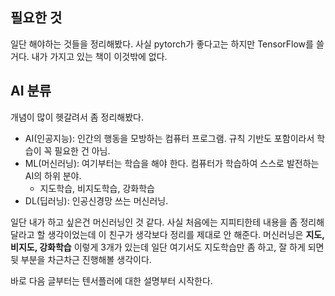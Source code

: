## 필요한 것

일단 해야하는 것들을 정리해봤다. 사실 pytorch가 좋다고는 하지만 TensorFlow를 쓸 거다. 내가 가지고 있는 책이 이것밖에 없다.

## AI 분류
개념이 많이 헷갈려서 좀 정리해봤다.
- AI(인공지능): 인간의 행동을 모방하는 컴퓨터 프로그램. 규칙 기반도 포함이라서 학습이 꼭 필요한 건 아님.
- ML(머신러닝): 여기부터는 학습을 해야 한다. 컴퓨터가 학습하여 스스로 발전하는 AI의 하위 분야.
    - 지도학습, 비지도학습, 강화학습
- DL(딥러닝): 인공신경망 쓰는 머신러닝.

일단 내가 하고 싶은건 머신러닝인 것 같다. 사실 처음에는 지피티한테 내용을 좀 정리해달라고 할 생각이었는데 이 친구가 생각보다 정리를 제대로 안 해준다. 머신러닝은 **지도, 비지도, 강화학습** 이렇게 3개가 있는데 일단 여기서도 지도학습만 좀 하고, 잘 하게 되면 뒷 부분을 차근차근 진행해볼 생각이다.

바로 다음 글부터는 텐서플러에 대한 설명부터 시작한다.
